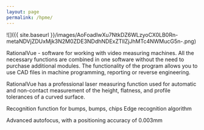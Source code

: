 ```yaml
---
layout: page
permalink: /hpme/
---
```


![]({{ site.baseurl }}/images/AoFoadIwXu7NtkDZ6WLzyoCX0LB0Rn-metaNDVjZDUxMjk3N2M0ZDE3NDdhNDExZTllZjJhMTc4NWMucG5n-.png)

RationalVue - software for working with video measuring machines. All the necessary functions are combined in one software without the need to purchase additional modules.
The functionality of the program allows you to use CAD files in machine programming, reporting or reverse engineering.

RationalVue has a professional laser measuring function used for automatic and non-contact measurement of the height, flatness, and profile tolerances of a curved surface.

Recognition function for bumps, bumps, chips Edge recognition algorithm

Advanced autofocus, with a positioning accuracy of 0.003mm